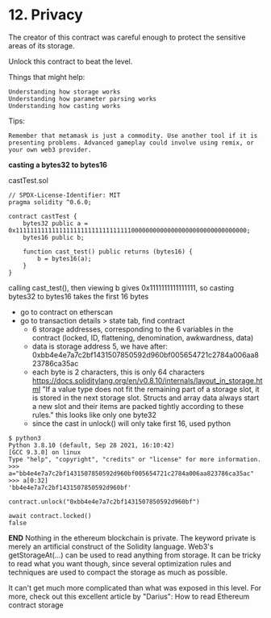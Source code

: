 # 12. Privacy
The creator of this contract was careful enough to protect the sensitive areas of its storage.

Unlock this contract to beat the level.

Things that might help:

    Understanding how storage works
    Understanding how parameter parsing works
    Understanding how casting works

Tips:

    Remember that metamask is just a commodity. Use another tool if it is presenting problems. Advanced gameplay could involve using remix, or your own web3 provider.

**casting a bytes32 to bytes16**

castTest.sol
```
// SPDX-License-Identifier: MIT
pragma solidity ^0.6.0;

contract castTest {
    bytes32 public a = 0x1111111111111111111111111111111100000000000000000000000000000000;
    bytes16 public b;
    
    function cast_test() public returns (bytes16) {
        b = bytes16(a);
    }
}
```

calling cast_test(), then viewing b gives 0x1111111111111111, so casting bytes32 to bytes16 takes the first 16 bytes

- go to contract on etherscan
- go to transaction details > state tab, find contract
	- 6 storage addresses, corresponding to the 6 variables in the contract (locked, ID, flattening, denomination, awkwardness, data)  
	- data is storage address 5, we have after: 0xbb4e4e7a7c2bf1431507850592d960bf005654721c2784a006aa823786ca35ac  
	- each byte is 2 characters, this is only 64 characters
		https://docs.soliditylang.org/en/v0.8.10/internals/layout_in_storage.html
		"If a value type does not fit the remaining part of a storage slot, it is stored in the next storage slot.
		Structs and array data always start a new slot and their items are packed tightly 
		according to these rules."
		this looks like only one byte32
	- since the cast in unlock() will only take first 16, used python
```
$ python3
Python 3.8.10 (default, Sep 28 2021, 16:10:42) 
[GCC 9.3.0] on linux
Type "help", "copyright", "credits" or "license" for more information.
>>> a="bb4e4e7a7c2bf1431507850592d960bf005654721c2784a006aa823786ca35ac"
>>> a[0:32]
'bb4e4e7a7c2bf1431507850592d960bf'
```
`contract.unlock("0xbb4e4e7a7c2bf1431507850592d960bf")`
```
await contract.locked()
false
```
		
**END**
Nothing in the ethereum blockchain is private. The keyword private is merely an artificial construct of the Solidity language. Web3's getStorageAt(...) can be used to read anything from storage. It can be tricky to read what you want though, since several optimization rules and techniques are used to compact the storage as much as possible.

It can't get much more complicated than what was exposed in this level. For more, check out this excellent article by "Darius": How to read Ethereum contract storage

